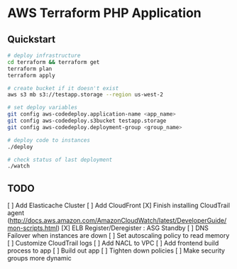 # AWS Terraform PHP Application

## Quickstart
```sh
# deploy infrastructure
cd terraform && terraform get
terraform plan
terraform apply

# create bucket if it doesn't exist
aws s3 mb s3://testapp.storage --region us-west-2

# set deploy variables
git config aws-codedeploy.application-name <app_name>
git config aws-codedeploy.s3bucket testapp.storage
git config aws-codedeploy.deployment-group <group_name>

# deploy code to instances
./deploy

# check status of last deployment
./watch
```

## TODO

[ ] Add Elasticache Cluster
[ ] Add CloudFront
[X] Finish installing CloudTrail agent (http://docs.aws.amazon.com/AmazonCloudWatch/latest/DeveloperGuide/mon-scripts.html)
[X] ELB Register/Deregister : ASG Standby
[ ] DNS Failover when instances are down
[ ] Set autoscaling policy to read memory
[ ] Customize CloudTrail logs
[ ] Add NACL to VPC
[ ] Add frontend build process to app
[ ] Build out app
[ ] Tighten down policies
[ ] Make security groups more dynamic
